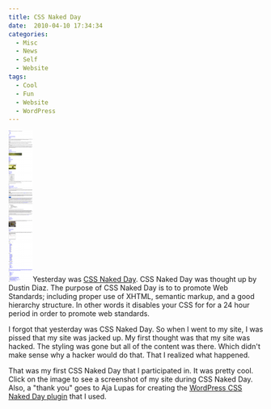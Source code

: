 ```yaml
---
title: CSS Naked Day
date:  2010-04-10 17:34:34
categories:
  - Misc
  - News
  - Self
  - Website
tags:
  - Cool
  - Fun
  - Website
  - WordPress
---
```


<a title="CSS Naked Day" rel="lightbox;handleOversize=drag" href="/assets/images/2010/04/css_naked_day.png"><img class="size-medium wp-image-755 alignright" title="CSS Naked Day" src="/assets/images/posts/2010/04/css_naked_day-48x300.png" alt="" width="48" height="300" /></a>Yesterday was <a title="CSS Naked Day" href="http://naked.dustindiaz.com/" target="_blank">CSS Naked Day</a>. CSS Naked Day was thought up by Dustin Diaz. The purpose of CSS Naked Day is to to promote Web Standards; including proper use of XHTML, semantic markup, and a good hierarchy structure. In other words it disables your CSS for for a 24 hour period in order to promote web standards.

I forgot that yesterday was CSS Naked Day. So when I went to my site, I was pissed that my site was jacked up. My first thought was that my site was hacked. The styling was gone but all of the content was there. Which didn't make sense why a hacker would do that. That I realized what happened.

That was my first CSS Naked Day that I participated in. It was pretty cool. Click on the image to see a screenshot of my site during CSS Naked Day. Also, a "thank you" goes to Aja Lupas for creating the <a href="http://www.ajalapus.com/downloads/css-naked-day/" target="_blank">WordPress CSS Naked Day plugin</a> that I used.
